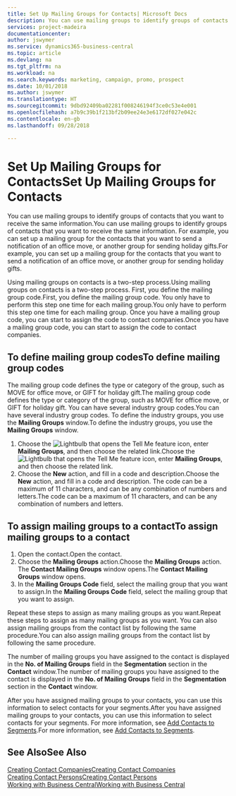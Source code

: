 ```yaml
---
title: Set Up Mailing Groups for Contacts| Microsoft Docs
description: You can use mailing groups to identify groups of contacts that you want to receive the same information, for example, for a marketing campaign or promo.
services: project-madeira
documentationcenter: 
author: jswymer
ms.service: dynamics365-business-central
ms.topic: article
ms.devlang: na
ms.tgt_pltfrm: na
ms.workload: na
ms.search.keywords: marketing, campaign, promo, prospect
ms.date: 10/01/2018
ms.author: jswymer
ms.translationtype: HT
ms.sourcegitcommit: 9dbd92409ba02281f008246194f3ce0c53e4e001
ms.openlocfilehash: a7b9c39b1f213bf2b09ee24e3e6172df027e042c
ms.contentlocale: en-gb
ms.lasthandoff: 09/28/2018

---
```

# <a name="set-up-mailing-groups-for-contacts"></a><span data-ttu-id="dea37-103">Set Up Mailing Groups for Contacts</span><span class="sxs-lookup"><span data-stu-id="dea37-103">Set Up Mailing Groups for Contacts</span></span>
<span data-ttu-id="dea37-104">You can use mailing groups to identify groups of contacts that you want to receive the same information.</span><span class="sxs-lookup"><span data-stu-id="dea37-104">You can use mailing groups to identify groups of contacts that you want to receive the same information.</span></span> <span data-ttu-id="dea37-105">For example, you can set up a mailing group for the contacts that you want to send a notification of an office move, or another group for sending holiday gifts.</span><span class="sxs-lookup"><span data-stu-id="dea37-105">For example, you can set up a mailing group for the contacts that you want to send a notification of an office move, or another group for sending holiday gifts.</span></span>

<span data-ttu-id="dea37-106">Using mailing groups on contacts is a two-step process.</span><span class="sxs-lookup"><span data-stu-id="dea37-106">Using mailing groups on contacts is a two-step process.</span></span> <span data-ttu-id="dea37-107">First, you define the mailing group code.</span><span class="sxs-lookup"><span data-stu-id="dea37-107">First, you define the mailing group code.</span></span> <span data-ttu-id="dea37-108">You only have to perform this step one time for each mailing group.</span><span class="sxs-lookup"><span data-stu-id="dea37-108">You only have to perform this step one time for each mailing group.</span></span> <span data-ttu-id="dea37-109">Once you have a mailing group code, you can start to assign the code to contact companies.</span><span class="sxs-lookup"><span data-stu-id="dea37-109">Once you have a mailing group code, you can start to assign the code to contact companies.</span></span>

## <a name="to-define-mailing-group-codes"></a><span data-ttu-id="dea37-110">To define mailing group codes</span><span class="sxs-lookup"><span data-stu-id="dea37-110">To define mailing group codes</span></span>
<span data-ttu-id="dea37-111">The mailing group code defines the type or category of the group, such as MOVE for office move, or GIFT for holiday gift.</span><span class="sxs-lookup"><span data-stu-id="dea37-111">The mailing group code defines the type or category of the group, such as MOVE for office move, or GIFT for holiday gift.</span></span> <span data-ttu-id="dea37-112">You can have several industry group codes.</span><span class="sxs-lookup"><span data-stu-id="dea37-112">You can have several industry group codes.</span></span> <span data-ttu-id="dea37-113">To define the industry groups, you use the **Mailing Groups** window.</span><span class="sxs-lookup"><span data-stu-id="dea37-113">To define the industry groups, you use the **Mailing Groups** window.</span></span>

1. <span data-ttu-id="dea37-114">Choose the ![Lightbulb that opens the Tell Me feature](media/ui-search/search_small.png "Tell me what you want to do") icon, enter **Mailing Groups**, and then choose the related link.</span><span class="sxs-lookup"><span data-stu-id="dea37-114">Choose the ![Lightbulb that opens the Tell Me feature](media/ui-search/search_small.png "Tell me what you want to do") icon, enter **Mailing Groups**, and then choose the related link.</span></span>
2. <span data-ttu-id="dea37-115">Choose the **New** action, and fill in a code and description.</span><span class="sxs-lookup"><span data-stu-id="dea37-115">Choose the **New** action, and fill in a code and description.</span></span> <span data-ttu-id="dea37-116">The code can be a maximum of 11 characters, and can be any combination of numbers and letters.</span><span class="sxs-lookup"><span data-stu-id="dea37-116">The code can be a maximum of 11 characters, and can be any combination of numbers and letters.</span></span>

## <a name="AssignMailGroupContact"></a> <span data-ttu-id="dea37-117">To assign mailing groups to a contact</span><span class="sxs-lookup"><span data-stu-id="dea37-117">To assign mailing groups to a contact</span></span>
1. <span data-ttu-id="dea37-118">Open the contact.</span><span class="sxs-lookup"><span data-stu-id="dea37-118">Open the contact.</span></span>
2. <span data-ttu-id="dea37-119">Choose the **Mailing Groups** action.</span><span class="sxs-lookup"><span data-stu-id="dea37-119">Choose the **Mailing Groups** action.</span></span> <span data-ttu-id="dea37-120">The **Contact Mailing Groups** window opens.</span><span class="sxs-lookup"><span data-stu-id="dea37-120">The **Contact Mailing Groups** window opens.</span></span>
3. <span data-ttu-id="dea37-121">In the **Mailing Groups Code** field, select the mailing group that you want to assign.</span><span class="sxs-lookup"><span data-stu-id="dea37-121">In the **Mailing Groups Code** field, select the mailing group that you want to assign.</span></span>

<span data-ttu-id="dea37-122">Repeat these steps to assign as many mailing groups as you want.</span><span class="sxs-lookup"><span data-stu-id="dea37-122">Repeat these steps to assign as many mailing groups as you want.</span></span> <span data-ttu-id="dea37-123">You can also assign mailing groups from the contact list by following the same procedure.</span><span class="sxs-lookup"><span data-stu-id="dea37-123">You can also assign mailing groups from the contact list by following the same procedure.</span></span>

<span data-ttu-id="dea37-124">The number of mailing groups you have assigned to the contact is displayed in the **No. of Mailing Groups** field in the **Segmentation** section in the **Contact** window.</span><span class="sxs-lookup"><span data-stu-id="dea37-124">The number of mailing groups you have assigned to the contact is displayed in the **No. of Mailing Groups** field in the **Segmentation** section in the **Contact** window.</span></span>

<span data-ttu-id="dea37-125">After you have assigned mailing groups to your contacts, you can use this information to select contacts for your segments.</span><span class="sxs-lookup"><span data-stu-id="dea37-125">After you have assigned mailing groups to your contacts, you can use this information to select contacts for your segments.</span></span> <span data-ttu-id="dea37-126">For more information, see [Add Contacts to Segments](marketing-add-contact-segment.md).</span><span class="sxs-lookup"><span data-stu-id="dea37-126">For more information, see [Add Contacts to Segments](marketing-add-contact-segment.md).</span></span>

## <a name="see-also"></a><span data-ttu-id="dea37-127">See Also</span><span class="sxs-lookup"><span data-stu-id="dea37-127">See Also</span></span>
[<span data-ttu-id="dea37-128">Creating Contact Companies</span><span class="sxs-lookup"><span data-stu-id="dea37-128">Creating Contact Companies</span></span>](marketing-create-contact-companies.md)  
[<span data-ttu-id="dea37-129">Creating Contact Persons</span><span class="sxs-lookup"><span data-stu-id="dea37-129">Creating Contact Persons</span></span>](marketing-create-contact-persons.md)  
[<span data-ttu-id="dea37-130">Working with Business Central</span><span class="sxs-lookup"><span data-stu-id="dea37-130">Working with Business Central</span></span>](ui-work-product.md)

